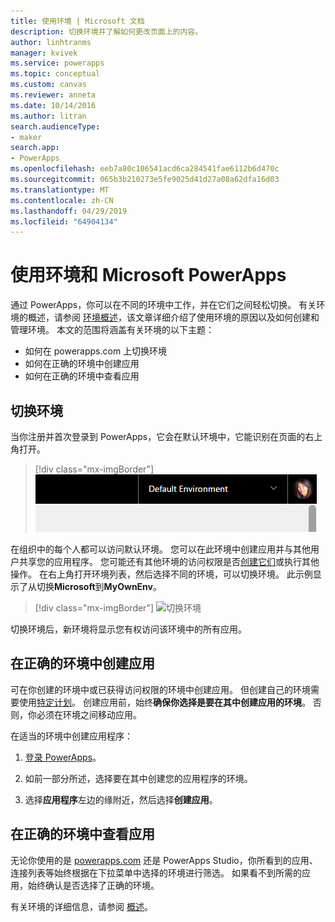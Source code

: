 ```yaml
---
title: 使用环境 | Microsoft 文档
description: 切换环境并了解如何更改页面上的内容。
author: linhtranms
manager: kvivek
ms.service: powerapps
ms.topic: conceptual
ms.custom: canvas
ms.reviewer: anneta
ms.date: 10/14/2016
ms.author: litran
search.audienceType:
- maker
search.app:
- PowerApps
ms.openlocfilehash: eeb7a80c106541acd6ca284541fae6112b6d470c
ms.sourcegitcommit: 065b3b210273e5fe9025d41d27a08a62dfa16d03
ms.translationtype: MT
ms.contentlocale: zh-CN
ms.lasthandoff: 04/29/2019
ms.locfileid: "64904134"
---
```

# <a name="working-with-environments-and-microsoft-powerapps"></a>使用环境和 Microsoft PowerApps
通过 PowerApps，你可以在不同的环境中工作，并在它们之间轻松切换。 有关环境的概述，请参阅 [环境概述](../../administrator/environments-overview.md)，该文章详细介绍了使用环境的原因以及如何创建和管理环境。 本文的范围将涵盖有关环境的以下主题：

- 如何在 powerapps.com 上切换环境
- 如何在正确的环境中创建应用
- 如何在正确的环境中查看应用

## <a name="switch-the-environment"></a>切换环境
当你注册并首次登录到 PowerApps，它会在默认环境中，它能识别在页面的右上角打开。

> [!div class="mx-imgBorder"]
> ![默认环境](./media/working-with-environments/env-dropdown.png)

在组织中的每个人都可以访问默认环境。 您可以在此环境中创建应用并与其他用户共享您的应用程序。 您可能还有其他环境的访问权限是否[创建它们](../../administrator/environments-administration.md)或执行其他操作。 在右上角打开环境列表，然后选择不同的环境，可以切换环境。 此示例显示了从切换**Microsoft**到**MyOwnEnv**。

> [!div class="mx-imgBorder"]
> ![切换环境](./media/working-with-environments/switch-environment.png)

切换环境后，新环境将显示您有权访问该环境中的所有应用。

## <a name="create-apps-in-the-right-environment"></a>在正确的环境中创建应用
可在你创建的环境中或已获得访问权限的环境中创建应用。 但创建自己的环境需要使用[特定计划](../../administrator/pricing-billing-skus.md)。 创建应用前，始终**确保你选择是要在其中创建应用的环境**。 否则，你必须在环境之间移动应用。

在适当的环境中创建应用程序：

1. [登录 PowerApps](http://web.powerapps.com?utm_source=padocs&utm_medium=linkinadoc&utm_campaign=referralsfromdoc)。

1. 如前一部分所述，选择要在其中创建您的应用程序的环境。

1. 选择**应用程序**左边的缘附近，然后选择**创建应用**。

## <a name="view-apps-in-the-right-environment"></a>在正确的环境中查看应用
无论你使用的是 [powerapps.com](http://web.powerapps.com?utm_source=padocs&utm_medium=linkinadoc&utm_campaign=referralsfromdoc) 还是 PowerApps Studio，你所看到的应用、连接列表等始终根据在下拉菜单中选择的环境进行筛选。 如果看不到所需的应用，始终确认是否选择了正确的环境。

有关环境的详细信息，请参阅 [概述](../../administrator/environments-overview.md)。
